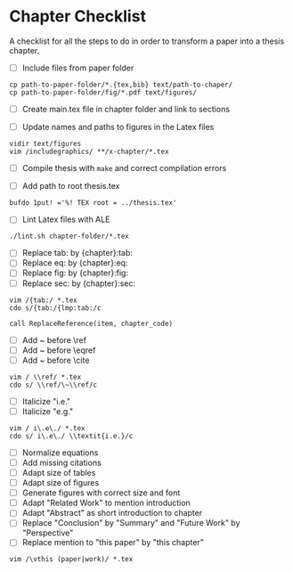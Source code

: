 # Chapter Checklist

A checklist for all the steps to do in order to transform a paper into a thesis chapter.

- [ ] Include files from paper folder

```bash=sh
cp path-to-paper-folder/*.{tex,bib} text/path-to-chaper/
cp path-to-paper-folder/fig/*.pdf text/figures/
```

- [ ] Create main.tex file in chapter folder and link to sections

- [ ] Update names and paths to figures in the Latex files

```
vidir text/figures
vim /includegraphics/ **/x-chapter/*.tex
```

- [ ] Compile thesis with `make` and correct compilation errors

- [ ] Add path to root thesis.tex

```vim
bufdo 1put! ='%! TEX root = ../thesis.tex'
```

- [ ] Lint Latex files with ALE

```bash=sh
./lint.sh chapter-folder/*.tex
```

- [ ] Replace tab: by {chapter}:tab:
- [ ] Replace eq: by {chapter}:eq:
- [ ] Replace fig: by {chapter}:fig:
- [ ] Replace sec: by {chapter}:sec:

```vim
vim /{tab:/ *.tex
cdo s/{tab:/{lmp:tab:/c
```

```vim
call ReplaceReference(item, chapter_code)
```

- [ ] Add ~ before \ref
- [ ] Add ~ before \eqref
- [ ] Add ~ before \cite

```vim
vim / \\ref/ *.tex
cdo s/ \\ref/\~\\ref/c
```

- [ ] Italicize "i.e."
- [ ] Italicize "e.g."

```vim
vim / i\.e\./ *.tex
cdo s/ i\.e\./ \\textit{i.e.}/c
```

- [ ] Normalize equations
- [ ] Add missing citations
- [ ] Adapt size of tables
- [ ] Adapt size of figures
- [ ] Generate figures with correct size and font
- [ ] Adapt "Related Work" to mention introduction
- [ ] Adapt "Abstract" as short introduction to chapter
- [ ] Replace "Conclusion" by "Summary" and "Future Work" by "Perspective"
- [ ] Replace mention to "this paper" by "this chapter"

```vim
vim /\vthis (paper|work)/ *.tex
```
